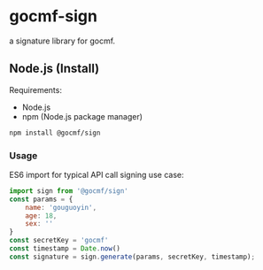 # gocmf-sign

a signature library for gocmf.

## Node.js (Install)

Requirements:

- Node.js
- npm (Node.js package manager)

```bash
npm install @gocmf/sign
```

### Usage

ES6 import for typical API call signing use case:

```javascript
import sign from '@gocmf/sign'
const params = {
    name: 'gouguoyin',
    age: 18,
    sex: ''
}
const secretKey = 'gocmf'
const timestamp = Date.now()
const signature = sign.generate(params, secretKey, timestamp);
```
